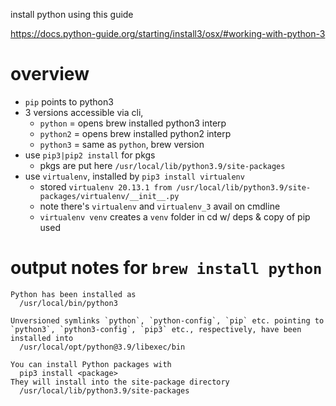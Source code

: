 install python using this guide 

https://docs.python-guide.org/starting/install3/osx/#working-with-python-3

# overview 

- `pip` points to python3 
- 3 versions accessible via cli, 
  - `python` = opens brew installed python3 interp
  - `python2` = opens brew installed python2 interp
  - `python3` = same as `python`, brew version
- use `pip3|pip2 install` for pkgs
  - pkgs are put here `/usr/local/lib/python3.9/site-packages`
- use `virtualenv`, installed by `pip3 install virtualenv`
  - stored `virtualenv 20.13.1 from /usr/local/lib/python3.9/site-packages/virtualenv/__init__.py`
  - note there's `virtualenv` and `virtualenv_3` avail on cmdline
  - `virtualenv venv` creates a `venv` folder in cd w/ deps & copy of pip used

# output notes for `brew install python`

```
Python has been installed as
  /usr/local/bin/python3

Unversioned symlinks `python`, `python-config`, `pip` etc. pointing to
`python3`, `python3-config`, `pip3` etc., respectively, have been installed into
  /usr/local/opt/python@3.9/libexec/bin

You can install Python packages with
  pip3 install <package>
They will install into the site-package directory
  /usr/local/lib/python3.9/site-packages
```


